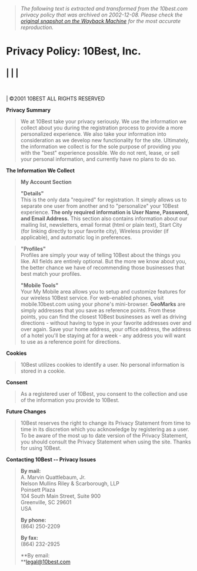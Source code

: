 > *The following text is extracted and transformed from the 10best.com privacy policy that was archived on 2002-12-08. Please check the [original snapshot on the Wayback Machine](https://web.archive.org/web/20021208033518id_/http%3A//www.10best.com/Docs/privacy.html) for the most accurate reproduction.*

# Privacy Policy: 10Best, Inc.

|  |  |   
---  
   
  
|  ©2001 10BEST ALL RIGHTS RESERVED 

**Privacy Summary**

> We at 10Best take your privacy seriously. We use the information we collect about you during the registration process to provide a more personalized experience. We also take your information into consideration as we develop new functionality for the site. Ultimately, the information we collect is for the sole purpose of providing you with the "best" experience possible. We do not rent, lease, or sell your personal information, and currently have no plans to do so.

**The Information We Collect**

> **My Account Section**
> 
>  **"Details"**  
>  This is the only data "required" for registration. It simply allows us to separate one user from another and to "personalize" your 10Best experience. **The only required information is User Name, Password, and Email Address.** This section also contains information about our mailing list, newsletters, email format (html or plain text), Start City (for linking directly to your favorite city), Wireless provider (if applicable), and automatic log in preferences.

> **"Profiles"**   
>  Profiles are simply your way of telling 10Best about the things you like. All fields are entirely optional. But the more we know about you, the better chance we have of recommending those businesses that best match your profiles. 
> 
> **"Mobile Tools"**   
>  Your My Mobile area allows you to setup and customize features for our wireless 10Best service. For web-enabled phones, visit mobile.10best.com using your phone's mini-browser. **GeoMarks** are simply addresses that you save as reference points. From these points, you can find the closest 10Best businesses as well as driving directions - without having to type in your favorite addresses over and over again. Save your home address, your office address, the address of a hotel you'll be staying at for a week - any address you will want to use as a reference point for directions.

**Cookies**

> 10Best utilizes cookies to identify a user. No personal information is stored in a cookie.

**Consent**

> As a registered user of 10Best, you consent to the collection and use of the information you provide to 10Best.

**Future Changes**

> 10Best reserves the right to change its Privacy Statement from time to time in its discretion which you acknowledge by registering as a user. To be aware of the most up to date version of the Privacy Statement, you should consult the Privacy Statement when using the site. Thanks for using 10Best.

**Contacting 10Best -- Privacy Issues**

> **By mail:**  
>  A. Marvin Quattlebaum, Jr.  
>  Nelson Mullins Riley & Scarborough, LLP  
>  Poinsett Plaza  
>  104 South Main Street, Suite 900  
>  Greenville, SC 29601  
>  USA 
> 
> **By phone:**  
>  (864) 250-2209 
> 
> **By fax:**  
>  (864) 232-2925 
> 
> **By email:  
>  **[legal@10best.com](mailto:legal@10best.com)
